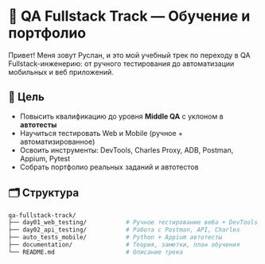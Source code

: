 # 🧪 QA Fullstack Track — Обучение и портфолио

Привет! Меня зовут Руслан, и это мой учебный трек по переходу в QA Fullstack-инженерию: от ручного тестирования до автоматизации мобильных и веб приложений.

## 🎯 Цель

- Повысить квалификацию до уровня **Middle QA** с уклоном в **автотесты**
- Научиться тестировать Web и Mobile (ручное + автоматизированное)
- Освоить инструменты: DevTools, Charles Proxy, ADB, Postman, Appium, Pytest
- Собрать портфолио реальных заданий и автотестов

## 🗂 Структура

```bash
qa-fullstack-track/
├── day01_web_testing/           # Ручное тестирование веба + DevTools
├── day02_api_testing/           # Работа с Postman, API, Charles
├── auto_tests_mobile/           # Python + Appium автотесты
├── documentation/               # Теория, заметки, план обучения
└── README.md                    # Описание трека
